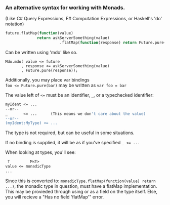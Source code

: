 ### An alternative syntax for working with Monads. 
(Like C# Query Expressions, F# Computation Expressions, or Haskell's 'do' notation)

```haxe
future.flatMap(function(value) 
              return askServerSomething(value)
                        .flatMap(function(response) return Future.pure(response)));
```
Can be written using 'mdo' like so.
```
Mdo.mdo( value <= future
       , response <= askServerSomething(value)
       , Future.pure(response));
```

Additionally, you may place var bindings  
`foo <= Future.pure(bar)` may be written as `var foo = bar`

The value left of `<=` must be an identifier, `_`, or a typechecked identifier:
```haxe
myIdent <= ...
--or--
_       <= ...      (This means we don't care about the value)
--or--
(myIdent:MyType) <= ...
```

The type is not required, but can be useful in some situations. 

If no binding is supplied, it will be as if you've specified `_ <= ...`

When looking at types, you'll see:
```haxe
 T         M<T>
value <= monadicType
...
```
 
Since this is converted to: `monadicType.flatMap(function(value) return ...)`,
the monadic type in question, must have a flatMap implementation. This may be provieded through using
or as a field on the type itself. Else, you will recieve a "Has no field 'flatMap'" error.